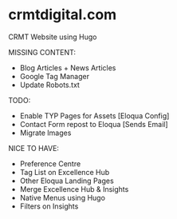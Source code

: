# crmtdigital.com
CRMT Website using Hugo

MISSING CONTENT:
* Blog Articles + News Articles
* Google Tag Manager
* Update Robots.txt

TODO:
* Enable TYP Pages for Assets [Eloqua Config]
* Contact Form repost to Eloqua [Sends Email]
* Migrate Images

NICE TO HAVE:
* Preference Centre
* Tag List on Excellence Hub
* Other Eloqua Landing Pages
* Merge Excellence Hub & Insights
* Native Menus using Hugo
* Filters on Insights
